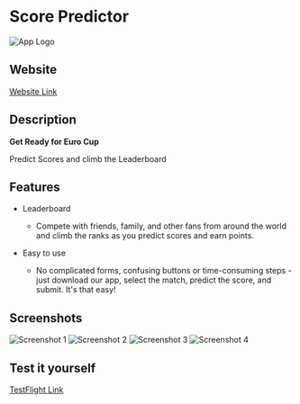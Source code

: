 # Score Predictor

![App Logo](https://firebasestorage.googleapis.com/v0/b/the-score-predictor.appspot.com/o/logo.png?alt=media&token=23bd910d-9168-497c-885e-d12b4ee02c58&_gl=1*6pci7z*_ga*MTY0NzE1NjYyMi4xNjk3NDAyNjM1*_ga_CW55HF8NVT*MTY5NzQwMjYzNS4xLjEuMTY5NzQwMjgwMC40MC4wLjA.)

## Website 

[Website Link](https://the-score-predictor.web.app/)

## Description
**Get Ready for Euro Cup**

Predict Scores and climb the Leaderboard

## Features

- Leaderboard 
  
  - Compete with friends, family, and other fans from around the world and climb the ranks as you predict scores and earn points.

- Easy to use
  
  - No complicated forms, confusing buttons or time-consuming steps - just download our app, select the match, predict the score, and submit. It's that easy!

## Screenshots

![Screenshot 1](https://firebasestorage.googleapis.com/v0/b/the-score-predictor.appspot.com/o/2%20-A.png?alt=media&token=b14dfca2-845a-4af6-8aff-1244e4e58422&_gl=1*11l96g9*_ga*MTY0NzE1NjYyMi4xNjk3NDAyNjM1*_ga_CW55HF8NVT*MTY5NzQwMjYzNS4xLjEuMTY5NzQwMzUyNi4zOS4wLjA.)
![Screenshot 2](https://firebasestorage.googleapis.com/v0/b/the-score-predictor.appspot.com/o/2%20-%20B.png?alt=media&token=be4e4cf1-4dd2-4c77-8b90-6cc04a4d0d94&_gl=1*6a56zg*_ga*MTY0NzE1NjYyMi4xNjk3NDAyNjM1*_ga_CW55HF8NVT*MTY5NzQwMjYzNS4xLjEuMTY5NzQwMzUyOS4zNi4wLjA.)
![Screenshot 3](https://firebasestorage.googleapis.com/v0/b/the-score-predictor.appspot.com/o/2%20-%20C.png?alt=media&token=a364932e-21dd-4128-a3d9-07f089ac4ab8&_gl=1*cdptsv*_ga*MTY0NzE1NjYyMi4xNjk3NDAyNjM1*_ga_CW55HF8NVT*MTY5NzQwMjYzNS4xLjEuMTY5NzQwMzUzMS4zNC4wLjA.)
![Screenshot 4](https://firebasestorage.googleapis.com/v0/b/the-score-predictor.appspot.com/o/3.png?alt=media&token=036046b1-603e-47fa-9827-6d45e44bd58b&_gl=1*hamcs0*_ga*MTY0NzE1NjYyMi4xNjk3NDAyNjM1*_ga_CW55HF8NVT*MTY5NzQwMjYzNS4xLjEuMTY5NzQwMzgwMC40Ni4wLjA.)


## Test it yourself

[TestFlight Link](https://testflight.apple.com/join/H1XDE4V9)

